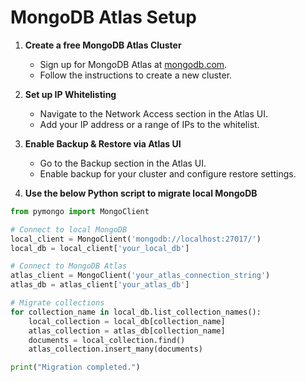# MongoDB Atlas Setup

1. **Create a free MongoDB Atlas Cluster**
   - Sign up for MongoDB Atlas at [mongodb.com](https://www.mongodb.com/cloud/atlas).
   - Follow the instructions to create a new cluster.

2. **Set up IP Whitelisting**
   - Navigate to the Network Access section in the Atlas UI.
   - Add your IP address or a range of IPs to the whitelist.

3. **Enable Backup & Restore via Atlas UI**
   - Go to the Backup section in the Atlas UI.
   - Enable backup for your cluster and configure restore settings.

4. **Use the below Python script to migrate local MongoDB**

```python
from pymongo import MongoClient

# Connect to local MongoDB
local_client = MongoClient('mongodb://localhost:27017/')
local_db = local_client['your_local_db']

# Connect to MongoDB Atlas
atlas_client = MongoClient('your_atlas_connection_string')
atlas_db = atlas_client['your_atlas_db']

# Migrate collections
for collection_name in local_db.list_collection_names():
    local_collection = local_db[collection_name]
    atlas_collection = atlas_db[collection_name]
    documents = local_collection.find()
    atlas_collection.insert_many(documents)

print("Migration completed.")